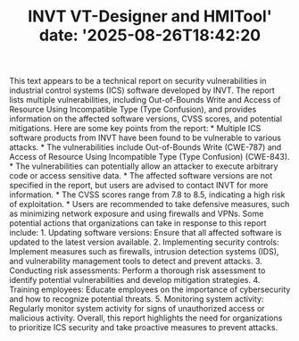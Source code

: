 ﻿---
title: "INVT VT-Designer and HMITool'
date: '2025-08-26T18:42:20"
category: "Markets"
summary: ""
slug: "invt vtdesigner and hmitool"
source_urls:
  - "https://www.cisa.gov/news-events/ics-advisories/icsa-25-238-01"
seo:
  title: "INVT VT-Designer and HMITool | Hash n Hedge'
  description: '"
  keywords: ["news", "markets", "brief"]
---
This text appears to be a technical report on security vulnerabilities in industrial control systems (ICS) software developed by INVT. The report lists multiple vulnerabilities, including Out-of-Bounds Write and Access of Resource Using Incompatible Type (Type Confusion), and provides information on the affected software versions, CVSS scores, and potential mitigations.  Here are some key points from the report:  * Multiple ICS software products from INVT have been found to be vulnerable to various attacks. * The vulnerabilities include Out-of-Bounds Write (CWE-787) and Access of Resource Using Incompatible Type (Type Confusion) (CWE-843). * The vulnerabilities can potentially allow an attacker to execute arbitrary code or access sensitive data. * The affected software versions are not specified in the report, but users are advised to contact INVT for more information. * The CVSS scores range from 7.8 to 8.5, indicating a high risk of exploitation. * Users are recommended to take defensive measures, such as minimizing network exposure and using firewalls and VPNs.  Some potential actions that organizations can take in response to this report include:  1. Updating software versions: Ensure that all affected software is updated to the latest version available. 2. Implementing security controls: Implement measures such as firewalls, intrusion detection systems (IDS), and vulnerability management tools to detect and prevent attacks. 3. Conducting risk assessments: Perform a thorough risk assessment to identify potential vulnerabilities and develop mitigation strategies. 4. Training employees: Educate employees on the importance of cybersecurity and how to recognize potential threats. 5. Monitoring system activity: Regularly monitor system activity for signs of unauthorized access or malicious activity.  Overall, this report highlights the need for organizations to prioritize ICS security and take proactive measures to prevent attacks. 
